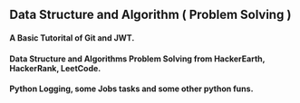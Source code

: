 ##  Data Structure and Algorithm ( Problem Solving )

####   A Basic Tutorital of Git and JWT. 

####   Data Structure and Algorithms Problem Solving from HackerEarth, HackerRank, LeetCode.

####   Python Logging, some Jobs tasks and some other python funs. 